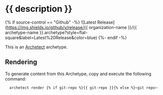 # {{ description }}

{% if source-control == "Github" -%}
![Latest Release](https://img.shields.io/github/v/release/{{ organization-name }}/{{ archetype-name }}.archetype?style=flat-square&label=Latest%20Release&color=blue)
{%- endif -%}

This is an [Archetect](https://archetect.github.io/) archetype.

## Rendering

To generate content from this Archetype, copy and execute the following command:

```sh
  archetect render {% if git-repo %}{{ git-repo }}{% else %}<git repo>{% endif %}
```
